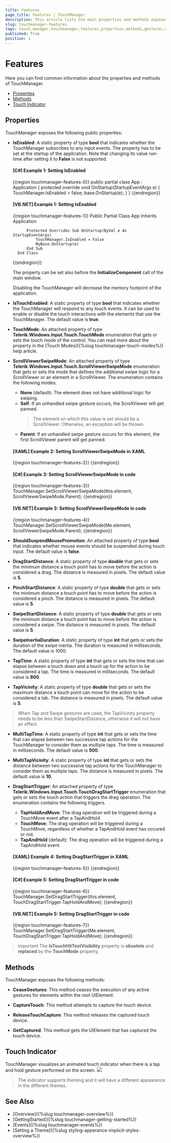 ```yaml
---
title: Features
page_title: Features | TouchManager
description: This article lists the main properties and methods exposed by the TouchManager control.
slug: touchmanager-features
tags: touch,manager,touchmanager,features,properties,methods,gestures,swipe,tap,distance,duration,
published: True
position: 1
---
```


# Features

Here you can find common information about the properties and methods of TouchManager.

* [Properties](#properties)
* [Methods](#methods)
* [Touch Indicator](#touch-indicator)

## Properties

TouchManager exposes the following public properties:

* __IsEnabled__: A static property of type __bool__ that indicates whether the TouchManager subscribes to any input events. The property has to be set at the startup of the application. Note that changing its value run-time after setting it to **False** is not supported. 

	#### __[C#] Example 1: Setting IsEnabled__
	{{region touchmanager-features-0}}
		public partial class App : Application
		{
			protected override void OnStartup(StartupEventArgs e)
			{
				TouchManager.IsEnabled = false;
				base.OnStartup(e);
			}
		}
	{{endregion}}
	
	#### __[VB.NET] Example 1: Setting IsEnabled__
	{{region touchmanager-features-1}}
		Public Partial Class App
			Inherits Application

			Protected Overrides Sub OnStartup(ByVal e As StartupEventArgs)
				TouchManager.IsEnabled = False
				MyBase.OnStartup(e)
			End Sub
		End Class
	{{endregion}}
	
	The property can be set also before the **InitializeComponent** call of the main window.
	
	Disabling the TouchManager will decrease the memory footprint of the application.

* __IsTouchEnabled__: A static property of type __bool__ that indicates whether the TouchManager will respond to any touch events. It can be used to enable or disable the touch interactions with the elements that use the TouchManager. The default value is __true__.

* __TouchMode__: An attached property of type __Telerik.Windows.Input.Touch.TouchMode__ enumeration that gets or sets the touch mode of the control. You can read more about the property in the [Touch Modes]({%slug touchmanager-touch-modes%}) help article.

* __ScrollViewerSwipeMode__: An attached property of type __Telerik.Windows.Input.Touch.ScrollViewerSwipeMode__ enumeration that gets or sets the mode that defines the additional swipe logic for a ScrollViewer or an element in a ScrollViewer. The enumeration contains the following modes.
	* __None__ (default): The element does not have additional logic for swiping.
	* __Self__: If an unhandled swipe gesture occurs, the ScrollViewer will get panned.
		> The element on which this value is set should be a ScrollViewer. Otherwise, an exception will be thrown.
	* __Parent__: If an unhandled swipe gesture occurs for this element, the first ScrollViewer parent will get panned.
	
	#### __[XAML] Example 2: Setting ScrollViewerSwipeMode in XAML__
	{{region touchmanager-features-2}}
		<ListBox x:Name="element" telerik:TouchManager.ScrollViewerSwipeMode="Parent">
	{{endregion}}
		
	#### __[C#] Example 3: Setting ScrollViewerSwipeMode in code__
	{{region touchmanager-features-3}}
		TouchManager.SetScrollViewerSwipeMode(this.element, ScrollViewerSwipeMode.Parent);
	{{endregion}}
		
	#### __[VB.NET] Example 3: Setting ScrollViewerSwipeMode in code__
	{{region touchmanager-features-4}}
		TouchManager.SetScrollViewerSwipeMode(Me.element, ScrollViewerSwipeMode.Parent);
	{{endregion}}

* __ShouldSuspendMousePromotion__: An attached property of type __bool__ that indicates whether mouse events should be suspended during touch input. The default value is __false__.
		
* __DragStartDistance__: A static property of type __double__ that gets or sets the minimum distance a touch point has to move before the action is considered a drag. The distance is measured in pixels. The default value is __5__.

* __PinchStartDistance__: A static property of type __double__ that gets or sets the minimum distance a touch point has to move before the action is considered a pinch. The distance is measured in pixels. The default value is __5__.

* __SwipeStartDistance__: A static property of type __double__ that gets or sets the minimum distance a touch point has to move before the action is considered a swipe. The distance is measured in pixels. The default value is __5__.

* __SwipeInertiaDuration__: A static property of type __int__ that gets or sets the duration of the swipe inertia. The duration is measured in milliseconds. The default value is 1000.

* __TapTime__: A static property of type __int__ that gets or sets the time that can elapse between a touch down and a touch up for the action to be considered a tap. The time is measured in milliseconds. The default value is __800__.

* __TapVicinity__: A static property of type __double__ that gets or sets the maximum distance a touch point can move for the action to be considered a tab. The distance is measured in pixels. The default value is __5__.

>When Tap and Swipe gestures are used, the TapVicinity property needs to be less than SwipeStartDistance, otherwise it will not have an effect.

* __MultiTapTime__: A static property of type __int__ that gets or sets the time that can elapse between two successive tap actions for the TouchManager to consider them as multiple taps. The time is measured in milliseconds. The default value is __500__.

* __MultiTapVicinity__: A static property of type __int__ that gets or sets the distance between two successive tap actions for the TouchManager to consider them as multiple taps. The distance is measured in pixels. The default value is __10__.

* __DragStartTrigger__: An attached property of type __Telerik.Windows.Input.Touch.TouchDragStartTrigger__ enumeration that gets or sets the touch action that triggers the drag operation. The enumeration contains the following triggers.
	* __TapHoldAndMove__: The drag operation will be triggered during a TouchMove event after a TapAndHold.
	* __TouchMove__: The drag operation will be triggered during a TouchMove, regardless of whether a TapAndHold event has occured or not.
	* __TapAndHold__ (default): The drag operation will be triggered during a TapAndHold event.

	#### __[XAML] Example 4: Setting DragStartTrigger in XAML__
	{{region touchmanager-features-5}}
		<Border x:Name="element" telerik:TouchManager.DragStartTrigger="TapHoldAndMove">
	{{endregion}}
		
	#### __[C#] Example 5: Setting DragStartTrigger in code__
	{{region touchmanager-features-6}}
		TouchManager.SetDragStartTrigger(this.element, TouchDragStartTrigger.TapHoldAndMove);
	{{endregion}}
		
	#### __[VB.NET] Example 5: Setting DragStartTrigger in code__
	{{region touchmanager-features-7}}
		TouchManager.SetDragStartTrigger(Me.element, TouchDragStartTrigger.TapHoldAndMove);
	{{endregion}}

>important The __IsTouchHitTestVisibility__ property is __obsolete__ and __replaced__ by the __TouchMode__ property.

## Methods

TouchManager exposes the following methods:

* __CeaseGestures__: This method ceases the execution of any active gestures for elements within the root UIElement.

* __CaptureTouch__: This method attempts to capture the touch device.

* __ReleaseTouchCapture__: This method releases the captured touch device.

* __GetCaptured__: This method gets the UIElement that has captured the touch device.

## Touch Indicator

TouchManager visualizes an animated touch indicator when there is a tap and hold gesture performed on the screen. 
![](images/touchmanager_features_01.png)

> The indicator supports theming and it will have a different appearance in the different themes.

## See Also
* [Overview]({%slug touchmanager-overview%})
* [GettingStarted]({%slug touchmanager-getting-started%})
* [Events]({%slug touchmanager-events%})
* [Setting a Theme]({%slug styling-apperance-implicit-styles-overview%})
